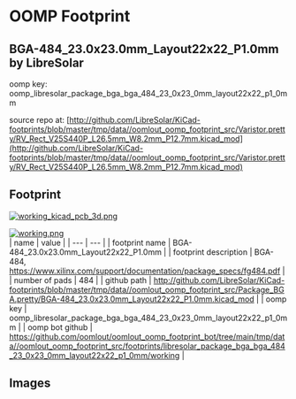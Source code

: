 # OOMP Footprint  
## BGA-484_23.0x23.0mm_Layout22x22_P1.0mm  by LibreSolar  
  
oomp key: oomp_libresolar_package_bga_bga_484_23_0x23_0mm_layout22x22_p1_0mm  
  
source repo at: [http://github.com/LibreSolar/KiCad-footprints/blob/master/tmp/data//oomlout_oomp_footprint_src/Varistor.pretty/RV_Rect_V25S440P_L26.5mm_W8.2mm_P12.7mm.kicad_mod](http://github.com/LibreSolar/KiCad-footprints/blob/master/tmp/data//oomlout_oomp_footprint_src/Varistor.pretty/RV_Rect_V25S440P_L26.5mm_W8.2mm_P12.7mm.kicad_mod)  
## Footprint  
  
[![working_kicad_pcb_3d.png](working_kicad_pcb_3d_600.png)](working_kicad_pcb_3d.png)  
  
[![working.png](working_600.png)](working.png)  
| name | value | 
| --- | --- | 
| footprint name | BGA-484_23.0x23.0mm_Layout22x22_P1.0mm | 
| footprint description | BGA-484, https://www.xilinx.com/support/documentation/package_specs/fg484.pdf | 
| number of pads | 484 | 
| github path | http://github.com/LibreSolar/KiCad-footprints/blob/master/tmp/data//oomlout_oomp_footprint_src/Package_BGA.pretty/BGA-484_23.0x23.0mm_Layout22x22_P1.0mm.kicad_mod | 
| oomp key | oomp_libresolar_package_bga_bga_484_23_0x23_0mm_layout22x22_p1_0mm | 
| oomp bot github | https://github.com/oomlout/oomlout_oomp_footprint_bot/tree/main/tmp/data//oomlout_oomp_footprint_src/footprints/libresolar_package_bga_bga_484_23_0x23_0mm_layout22x22_p1_0mm/working | 
## Images  
